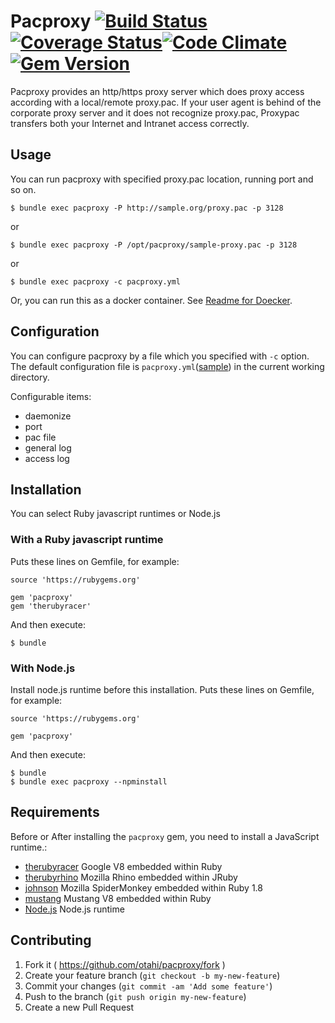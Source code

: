 # Pacproxy [![Build Status](https://travis-ci.org/otahi/pacproxy.png?branch=master)](https://travis-ci.org/otahi/pacproxy)[![Coverage Status](https://coveralls.io/repos/otahi/pacproxy/badge.png?branch=master)](https://coveralls.io/r/otahi/pacproxy?branch=master)[![Code Climate](https://codeclimate.com/github/otahi/pacproxy.png)](https://codeclimate.com/github/otahi/pacproxy)[![Gem Version](https://badge.fury.io/rb/pacproxy.png)](http://badge.fury.io/rb/pacproxy)

Pacproxy provides an http/https proxy server which does proxy access according with a local/remote proxy.pac.
If your user agent is behind of the corporate proxy server and it does not recognize proxy.pac,
Proxypac transfers both your Internet and Intranet access correctly.

## Usage

You can run pacproxy with specified proxy.pac location, running port and so on.

    $ bundle exec pacproxy -P http://sample.org/proxy.pac -p 3128

or

    $ bundle exec pacproxy -P /opt/pacproxy/sample-proxy.pac -p 3128

or

    $ bundle exec pacproxy -c pacproxy.yml

Or, you can run this as a docker container. See [Readme for Doecker](./box/docker/README.md).

## Configuration

You can configure pacproxy by a file which you specified with `-c` option.
The default configuration file is `pacproxy.yml`([sample](./pacproxy.yml))
in the current working directory.

Configurable items:
- daemonize
- port
- pac file
- general log
- access log 

## Installation
You can select Ruby javascript runtimes or Node.js

### With a Ruby javascript runtime
Puts these lines on Gemfile, for example:

    source 'https://rubygems.org'
    
    gem 'pacproxy'
    gem 'therubyracer'

And then execute:

    $ bundle

### With Node.js
Install node.js runtime before this installation.
Puts these lines on Gemfile, for example:

    source 'https://rubygems.org'
    
    gem 'pacproxy'

And then execute:

    $ bundle
    $ bundle exec pacproxy --npminstall

## Requirements

Before or After installing the `pacproxy` gem,
you need to install a JavaScript runtime.:

* [therubyracer](https://rubygems.org/gems/therubyracer) Google V8 embedded within Ruby
* [therubyrhino](https://rubygems.org/gems/therubyrhino/) Mozilla Rhino embedded within JRuby
* [johnson](https://rubygems.org/gems/johnson/) Mozilla SpiderMonkey embedded within Ruby 1.8
* [mustang](https://rubygems.org/gems/mustang/) Mustang V8 embedded within Ruby
* [Node.js](http://nodejs.org/) Node.js runtime

## Contributing

1. Fork it ( https://github.com/otahi/pacproxy/fork )
2. Create your feature branch (`git checkout -b my-new-feature`)
3. Commit your changes (`git commit -am 'Add some feature'`)
4. Push to the branch (`git push origin my-new-feature`)
5. Create a new Pull Request
